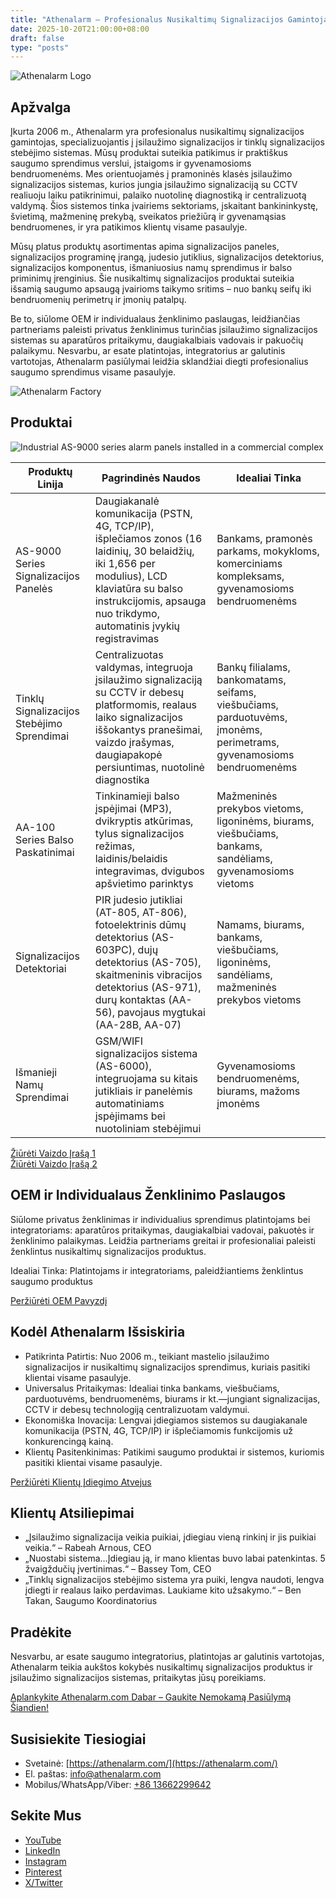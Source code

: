```yaml
---
title: "Athenalarm – Profesionalus Nusikaltimų Signalizacijos Gamintojas ir Tinklų Signalizacijos Stebėjimo Sprendimai"
date: 2025-10-20T21:00:00+08:00
draft: false
type: "posts"
---
```


![Athenalarm Logo](https://athenalarm.com/wp-content/uploads/2025/05/athenalarm_home.png)

## Apžvalga

Įkurta 2006 m., Athenalarm yra profesionalus nusikaltimų signalizacijos gamintojas, specializuojantis į įsilaužimo signalizacijos ir tinklų signalizacijos stebėjimo sistemas. Mūsų produktai suteikia patikimus ir praktiškus saugumo sprendimus verslui, įstaigoms ir gyvenamosioms bendruomenėms. Mes orientuojamės į pramoninės klasės įsilaužimo signalizacijos sistemas, kurios jungia įsilaužimo signalizaciją su CCTV realiuoju laiku patikrinimui, palaiko nuotolinę diagnostiką ir centralizuotą valdymą. Šios sistemos tinka įvairiems sektoriams, įskaitant bankininkystę, švietimą, mažmeninę prekybą, sveikatos priežiūrą ir gyvenamąsias bendruomenes, ir yra patikimos klientų visame pasaulyje.

Mūsų platus produktų asortimentas apima signalizacijos paneles, signalizacijos programinę įrangą, judesio jutiklius, signalizacijos detektorius, signalizacijos komponentus, išmaniuosius namų sprendimus ir balso priminimų įrenginius. Šie nusikaltimų signalizacijos produktai suteikia išsamią saugumo apsaugą įvairioms taikymo sritims – nuo bankų seifų iki bendruomenių perimetrų ir įmonių patalpų.

Be to, siūlome OEM ir individualaus ženklinimo paslaugas, leidžiančias partneriams paleisti privatus ženklinimus turinčias įsilaužimo signalizacijos sistemas su aparatūros pritaikymu, daugiakalbiais vadovais ir pakuočių palaikymu. Nesvarbu, ar esate platintojas, integratorius ar galutinis vartotojas, Athenalarm pasiūlymai leidžia sklandžiai diegti profesionalius saugumo sprendimus visame pasaulyje.

![Athenalarm Factory](https://athenalarm.com/wp-content/uploads/2022/05/Athenalarm-factory-03-540.jpg)

## Produktai

![Industrial AS-9000 series alarm panels installed in a commercial complex](https://athenalarm.com/wp-content/uploads/2022/05/Athenalarm-burglar-alarms-1024.jpg)

| Produktų Linija | Pagrindinės Naudos | Idealiai Tinka |
|-----------------|-----------------|----------------|
| AS-9000 Series Signalizacijos Panelės | Daugiakanalė komunikacija (PSTN, 4G, TCP/IP), išplečiamos zonos (16 laidinių, 30 belaidžių, iki 1,656 per modulius), LCD klaviatūra su balso instrukcijomis, apsauga nuo trikdymo, automatinis įvykių registravimas | Bankams, pramonės parkams, mokykloms, komerciniams kompleksams, gyvenamosioms bendruomenėms |
| Tinklų Signalizacijos Stebėjimo Sprendimai | Centralizuotas valdymas, integruoja įsilaužimo signalizaciją su CCTV ir debesų platformomis, realaus laiko signalizacijos iššokantys pranešimai, vaizdo įrašymas, daugiapakopė persiuntimas, nuotolinė diagnostika | Bankų filialams, bankomatams, seifams, viešbučiams, parduotuvėms, įmonėms, perimetrams, gyvenamosioms bendruomenėms |
| AA-100 Series Balso Paskatinimai | Tinkinamieji balso įspėjimai (MP3), dvikryptis atkūrimas, tylus signalizacijos režimas, laidinis/belaidis integravimas, dvigubos apšvietimo parinktys | Mažmeninės prekybos vietoms, ligoninėms, biurams, viešbučiams, bankams, sandėliams, gyvenamosioms vietoms |
| Signalizacijos Detektoriai | PIR judesio jutikliai (AT-805, AT-806), fotoelektrinis dūmų detektorius (AS-603PC), dujų detektorius (AS-705), skaitmeninis vibracijos detektorius (AS-971), durų kontaktas (AA-56), pavojaus mygtukai (AA-28B, AA-07) | Namams, biurams, bankams, viešbučiams, ligoninėms, sandėliams, mažmeninės prekybos vietoms |
| Išmanieji Namų Sprendimai | GSM/WIFI signalizacijos sistema (AS-6000), integruojama su kitais jutikliais ir panelėmis automatiniams įspėjimams bei nuotoliniam stebėjimui | Gyvenamosioms bendruomenėms, biurams, mažoms įmonėms |

[Žiūrėti Vaizdo Įrašą 1](https://www.youtube.com/watch?v=fxNFCblKrTA)  
[Žiūrėti Vaizdo Įrašą 2](https://www.youtube.com/watch?v=FouMQpGDZNk)

## OEM ir Individualaus Ženklinimo Paslaugos

Siūlome privatus ženklinimas ir individualius sprendimus platintojams bei integratoriams: aparatūros pritaikymas, daugiakalbiai vadovai, pakuotės ir ženklinimo palaikymas. Leidžia partneriams greitai ir profesionaliai paleisti ženklintus nusikaltimų signalizacijos produktus.

Idealiai Tinka: Platintojams ir integratoriams, paleidžiantiems ženklintus saugumo produktus

[Peržiūrėti OEM Pavyzdį](https://www.instagram.com/p/CTj0hpEjxJ0/)

## Kodėl Athenalarm Išsiskiria

- Patikrinta Patirtis: Nuo 2006 m., teikiant mastelio įsilaužimo signalizacijos ir nusikaltimų signalizacijos sprendimus, kuriais pasitiki klientai visame pasaulyje.  
- Universalus Pritaikymas: Idealiai tinka bankams, viešbučiams, parduotuvėms, bendruomenėms, biurams ir kt.—jungiant signalizacijas, CCTV ir debesų technologiją centralizuotam valdymui.  
- Ekonomiška Inovacija: Lengvai įdiegiamos sistemos su daugiakanale komunikacija (PSTN, 4G, TCP/IP) ir išplečiamomis funkcijomis už konkurencingą kainą.  
- Klientų Pasitenkinimas: Patikimi saugumo produktai ir sistemos, kuriomis pasitiki klientai visame pasaulyje.

[Peržiūrėti Klientų Įdiegimo Atvejus](https://www.instagram.com/p/DJ0VWautwqA/?img_index=2)

## Klientų Atsiliepimai

- „Įsilaužimo signalizacija veikia puikiai, įdiegiau vieną rinkinį ir jis puikiai veikia.“ – Rabeah Arnous, CEO  
- „Nuostabi sistema…Įdiegiau ją, ir mano klientas buvo labai patenkintas. 5 žvaigždučių įvertinimas.“ – Bassey Tom, CEO  
- „Tinklų signalizacijos stebėjimo sistema yra puiki, lengva naudoti, lengva įdiegti ir realaus laiko perdavimas. Laukiame kito užsakymo.“ – Ben Takan, Saugumo Koordinatorius

## Pradėkite

Nesvarbu, ar esate saugumo integratorius, platintojas ar galutinis vartotojas, Athenalarm teikia aukštos kokybės nusikaltimų signalizacijos produktus ir įsilaužimo signalizacijos sistemas, pritaikytas jūsų poreikiams.

[Aplankykite Athenalarm.com Dabar – Gaukite Nemokamą Pasiūlymą Šiandien!](https://athenalarm.com/)

## Susisiekite Tiesiogiai

- Svetainė: [https://athenalarm.com/](https://athenalarm.com/)  
- El. paštas: [info@athenalarm.com](mailto:info@athenalarm.com)  
- Mobilus/WhatsApp/Viber: [+86 13662299642](https://api.whatsapp.com/send?phone=8613662299642)

## Sekite Mus

- [YouTube](https://www.youtube.com/channel/UCP0_Wg3aylBn69eBIH2Fazg)  
- [LinkedIn](https://www.linkedin.com/company/athenalarm/)  
- [Instagram](https://www.instagram.com/athenalarm/)  
- [Pinterest](https://www.pinterest.com/athenalarm/)  
- [X/Twitter](https://x.com/Athenalarm)